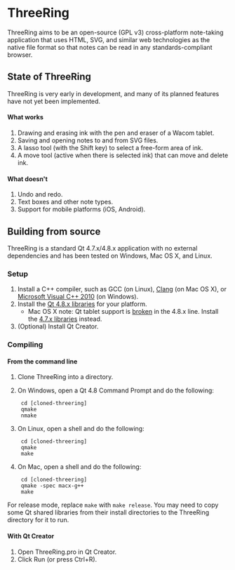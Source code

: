 ThreeRing
=========

ThreeRing aims to be an open-source (GPL v3) cross-platform note-taking
application that uses HTML, SVG, and similar web technologies as the native
file format so that notes can be read in any standards-compliant browser.


State of ThreeRing
------------------

ThreeRing is very early in development, and many of its planned features have
not yet been implemented.

#### What works
1. Drawing and erasing ink with the pen and eraser of a Wacom tablet.
2. Saving and opening notes to and from SVG files.
3. A lasso tool (with the Shift key) to select a free-form area of ink.
4. A move tool (active when there is selected ink) that can move and delete ink.

#### What doesn't
1. Undo and redo.
2. Text boxes and other note types.
3. Support for mobile platforms (iOS, Android).

Building from source
--------------------

ThreeRing is a standard Qt 4.7.x/4.8.x application with no external
dependencies and has been tested on Windows, Mac OS X, and Linux.

### Setup
1. Install a C++ compiler, such as GCC (on Linux),
[Clang][xcode] (on Mac OS X), or
[Microsoft Visual C++ 2010][msvc] (on Windows).
2. Install the [Qt 4.8.x libraries][qt48] for your platform.
    * Mac OS X note: Qt tablet support is [broken][macbug] in the 4.8.x line.
    Install the [4.7.x libraries][qt47mac] instead.
3. (Optional) Install Qt Creator.

[xcode]: https://itunes.apple.com/us/app/xcode/id497799835
[msvc]: http://www.microsoft.com/visualstudio/eng/downloads#d-2010-express
[qt48]: http://qt-project.org/downloads#qt-lib
[macbug]: https://bugreports.qt-project.org/browse/QTBUG-26532
[qt47mac]: ftp://ftp.qt-project.org/qt/source/qt-mac-opensource-4.7.4.dmg

### Compiling

#### From the command line
1. Clone ThreeRing into a directory.
2. On Windows, open a Qt 4.8 Command Prompt and do the following:

        cd [cloned-threering]
        qmake
        nmake

3. On Linux, open a shell and do the following:

        cd [cloned-threering]
        qmake
        make

4. On Mac, open a shell and do the following:

        cd [cloned-threering]
        qmake -spec macx-g++
        make

For release mode, replace `make` with `make release`. You may need to copy some
Qt shared libraries from their install directories to the ThreeRing directory
for it to run.

#### With Qt Creator
1. Open ThreeRing.pro in Qt Creator.
2. Click Run (or press Ctrl+R).
